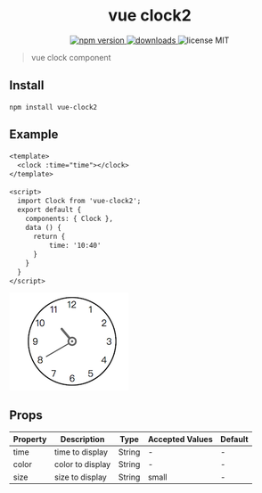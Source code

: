 <h1 align="center">vue clock2</h1>

<p align="center">
  <a href="https://npmjs.org/package/vue-clock2">
    <img src="https://img.shields.io/npm/v/vue-clock2.svg" alt="npm version">
  </a>
  <a href="https://npmjs.org/package/vue-clock2">
    <img src="https://img.shields.io/npm/dt/vue-clock2.svg" alt="downloads">
  </a>
  <a>
    <img src="https://img.shields.io/badge/license-MIT-blue.svg" alt="license MIT">
  </a>
</p>

> vue clock component

## Install

```
npm install vue-clock2
```

## Example

```
<template>
  <clock :time="time"></clock>
</template>

<script>
  import Clock from 'vue-clock2';
  export default {
    components: { Clock },
    data () {
      return {
          time: '10:40'
      }
    }
  }
</script>
```

![](./clock.png)

## Props

| Property | Description | Type | Accepted Values | Default |
|-|-|-|-|-|
| time | time to display | String | - | - |
| color | color to display | String | - | - |
| size | size to display | String | small | - |